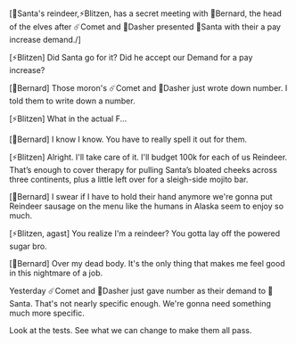 [🎅Santa's reindeer,⚡Blitzen, has a secret meeting with 🎩Bernard, the head of the elves after ☄️Comet and 💨Dasher presented 🎅Santa with their a pay increase demand./]

[⚡Blitzen] Did Santa go for it? Did he accept our Demand for a pay increase?

[🎩Bernard] Those moron's ☄️Comet and 💨Dasher just wrote down number. I told them to write down a number.

[⚡Blitzen] What in the actual F...

[🎩Bernard] I know I know. You have to really spell it out for them.

[⚡Blitzen] Alright. I'll take care of it. I'll budget 100k for each of us Reindeer. That’s enough to cover therapy for pulling Santa’s bloated cheeks across three continents, plus a little left over for a sleigh-side mojito bar.

[🎩Bernard] I swear if I have to hold their hand anymore we're gonna put Reindeer sausage on the menu like the humans in Alaska seem to enjoy so much.

[⚡Blitzen, agast] You realize I'm a reindeer? You gotta lay off the powered sugar bro.

[🎩Bernard] Over my dead body. It's the only thing that makes me feel good in this nightmare of a job.

Yesterday ☄️Comet and 💨Dasher just gave number as their demand to 🎅Santa. That's not nearly specific enough. We're gonna need something much more specific.

Look at the tests. See what we can change to make them all pass.
